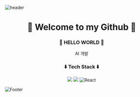 ![header](https://capsule-render.vercel.app/api?type=waving&height=300&color=87CEEB&text=kimchaewon%20GIT&fontColor=ffffff&animation=twinkling)
<div align="center">
  <h1>🍳 Welcome to my Github 🐣</h1>
  <h3>🌻 HELLO WORLD 🌼</h3>
  AI 개발<br/>
  <h3>⬇️ Tech Stack ⬇️</h3>
  <img src="https://img.shields.io/badge/Python-3776AB?style=for-the-badge&logo=Python&logoColor=white"> <img  src="https://img.shields.io/badge/R-75AADB?style=for-the-badge&logo=R&logoColor=white"> <img src="https://img.shields.io/badge/React-61DAFB?style=for-the-badge&logo=React&logoColor=black" alt="React"/>
</div>

![Footer](https://capsule-render.vercel.app/api?section=footer&type=waving&color=87CEEB)
